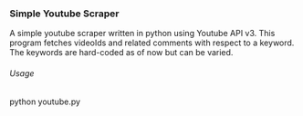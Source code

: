 ### Simple Youtube Scraper
A simple youtube scraper written in python using Youtube API v3. This program fetches videoIds and related comments with respect to a keyword.
The keywords are hard-coded as of now but can be varied.

###### Usage
python youtube.py
